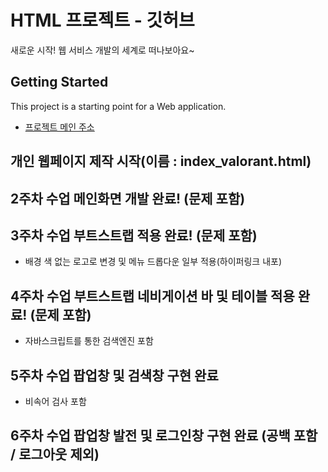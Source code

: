 # HTML 프로젝트 - 깃허브
새로운 시작! 웹 서비스 개발의 세계로 떠나보아요~
## Getting Started
This project is a starting point for a Web application.
- [프로젝트 메인 주소](https://github.com/Miny-1003/Java)
## 개인 웹페이지 제작 시작(이름 : index_valorant.html)
## 2주차 수업 메인화면 개발 완료! (문제 포함)
## 3주차 수업 부트스트랩 적용 완료! (문제 포함) 
- 배경 색 없는 로고로 변경 및 메뉴 드롭다운 일부 적용(하이퍼링크 내포)
## 4주차 수업 부트스트랩 네비게이션 바 및 테이블 적용 완료! (문제 포함) 
- 자바스크립트를 통한 검색엔진 포함
## 5주차 수업 팝업창 및 검색창 구현 완료
- 비속어 검사 포함
## 6주차 수업 팝업창 발전 및 로그인창 구현 완료 (공백 포함 / 로그아웃 제외)
